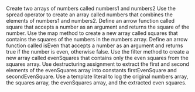 Create two arrays of numbers called numbers1 and numbers2
Use the spread operator to create an array called numbers that combines the elements of numbers1 and numbers2.
Define an arrow function called square that accepts a number as an argument and returns the square of the number.
Use the map method to create a new array called squares that contains the squares of the numbers in the numbers array.
Define an arrow function called isEven that accepts a number as an argument and returns true if the number is even, otherwise false.
Use the filter method to create a new array called evenSquares that contains only the even squares from the squares array.
Use destructuring assignment to extract the first and second elements of the evenSquares array into constants firstEvenSquare and secondEvenSquare.
Use a template literal to log the original numbers array, the squares array, the evenSquares array, and the extracted even squares.
